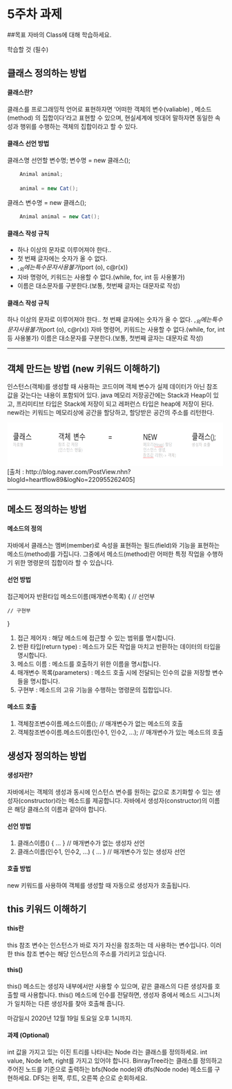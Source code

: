 5주차 과제
==

##목표
자바의 Class에 대해 학습하세요.

학습할 것 (필수)
## 클래스 정의하는 방법

#### 클래스란?
클래스를 프로그래밍적 언어로 표현하자면 ‘어떠한 객체의 변수(valiable) , 메소드(method) 의 집합이다’라고 표현할 수 있으며, 현실세계에 빗대어 말하자면 동일한 속성과 행위를 수행하는 객체의 집합이라고 할 수 있다.

#### 클래스 선언 방법

클래스명  선언할 변수명;
변수명 = new 클래스();

```java
    Animal animal;

    animal = new Cat();
```

클래스 변수명 = new 클래스();
```java
    Animal animal = new Cat();
```

#### 클래스 작성 규칙
* 하나 이상의 문자로 이루어져야 한다..
* 첫 번째 글자에는 숫자가 올 수 없다.
* $,_ 외에는 특수문자 사용불가 ($port (o), c@r(x))
* 자바 명령어, 키워드는 사용할 수 없다.(while, for, int 등 사용불가)
* 이름은 대소문자를 구분한다.(보통, 첫번째 글자는 대문자로 작성)


#### 클래스 작성 규칙

하나 이상의 문자로 이루어져야 한다..
첫 번째 글자에는 숫자가 올 수 없다.
$,_ 외에는 특수문자 사용불가 ($port (o), c@r(x))
자바 명령어, 키워드는 사용할 수 없다.(while, for, int 등 사용불가)
이름은 대소문자를 구분한다.(보통, 첫번째 글자는 대문자로 작성)

-----

## 객체 만드는 방법 (new 키워드 이해하기)
인스턴스(객체)를 생성할 때 사용하는 코드이며 객체 변수가 실제 데이터가 아닌 참조 값을 갖는다는 내용이 포함되어 있다.
java 메모리 저장공간에는 Stack과 Heap이 있고, 프리미티브 타입은 Stack에 저장이 되고 레퍼런스 타입은 heap에 저장이 된다.
new라는 키워드는 메모리상에 공간을 할당하고, 할당받은 공간의 주소를 리턴한다.

<img src="../image/week_5/5week_1.png" width="500px" height="100px" />
[출처 : http://blog.naver.com/PostView.nhn?blogId=heartflow89&logNo=220955262405]

----

## 메소드 정의하는 방법

#### 메소드의 정의
자바에서 클래스는 멤버(member)로 속성을 표현하는 필드(field)와 기능을 표현하는 메소드(method)를 가집니다.
그중에서 메소드(method)란 어떠한 특정 작업을 수행하기 위한 명령문의 집합이라 할 수 있습니다.


#### 선언 방법
접근제어자 반환타입 메소드이름(매개변수목록) { // 선언부

    // 구현부

}

1. 접근 제어자 : 해당 메소드에 접근할 수 있는 범위를 명시합니다.
2. 반환 타입(return type) : 메소드가 모든 작업을 마치고 반환하는 데이터의 타입을 명시합니다.
3. 메소드 이름 : 메소드를 호출하기 위한 이름을 명시합니다.
4. 매개변수 목록(parameters) : 메소드 호출 시에 전달되는 인수의 값을 저장할 변수들을 명시합니다.
5. 구현부 : 메소드의 고유 기능을 수행하는 명령문의 집합입니다.


#### 메소드 호출
1. 객체참조변수이름.메소드이름();                  // 매개변수가 없는 메소드의 호출
2. 객체참조변수이름.메소드이름(인수1, 인수2, ...); // 매개변수가 있는 메소드의 호출


## 생성자 정의하는 방법

#### 생성자란?
자바에서는 객체의 생성과 동시에 인스턴스 변수를 원하는 값으로 초기화할 수 있는 생성자(constructor)라는 메소드를 제공합니다.
자바에서 생성자(constructor)의 이름은 해당 클래스의 이름과 같아야 합니다.

#### 선언 방법
1. 클래스이름() { ... }                  // 매개변수가 없는 생성자 선언
2. 클래스이름(인수1, 인수2, ...) { ... } // 매개변수가 있는 생성자 선언

#### 호출 방법
new 키워드를 사용하여 객체를 생성할 때 자동으로 생성자가 호출됩니다.

## this 키워드 이해하기

#### this란
this 참조 변수는 인스턴스가 바로 자기 자신을 참조하는 데 사용하는 변수입니다.
이러한 this 참조 변수는 해당 인스턴스의 주소를 가리키고 있습니다.

#### this()
this() 메소드는 생성자 내부에서만 사용할 수 있으며, 같은 클래스의 다른 생성자를 호출할 때 사용합니다.
this() 메소드에 인수를 전달하면, 생성자 중에서 메소드 시그니처가 일치하는 다른 생성자를 찾아 호출해 줍니다.


마감일시
2020년 12월 19일 토요일 오후 1시까지.

#### 과제 (Optional)
int 값을 가지고 있는 이진 트리를 나타내는 Node 라는 클래스를 정의하세요.
int value, Node left, right를 가지고 있어야 합니다.
BinrayTree라는 클래스를 정의하고 주어진 노드를 기준으로 출력하는 bfs(Node node)와 dfs(Node node) 메소드를 구현하세요.
DFS는 왼쪽, 루트, 오른쪽 순으로 순회하세요.